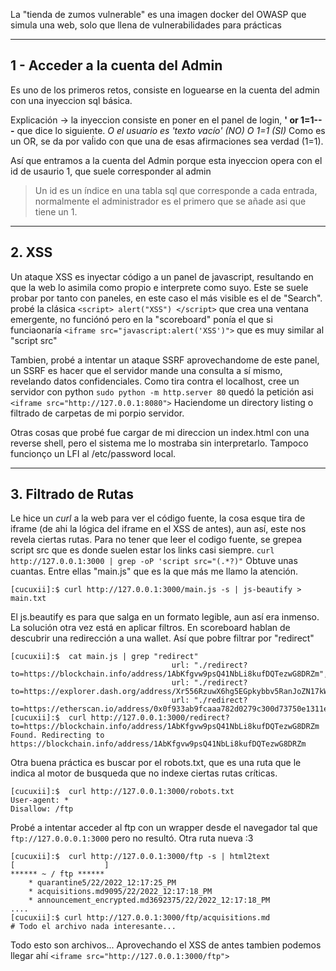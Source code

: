 
La "tienda de zumos vulnerable" es una imagen docker del OWASP que simula una web, solo que llena de vulnerabilidades para prácticas

----------------------------------------------------------------------------------------------
## 1 - Acceder a la cuenta del Admin

Es uno de los primeros retos, consiste en loguearse en la cuenta del admin con una inyeccion sql básica.

Explicación -> la inyeccion consiste en poner en el panel de login, **' or 1=1-- -** que dice lo siguiente. 
*O el usuario es 'texto vacío' (NO) O 1=1 (SI)* Como es un OR, se da por vaĺido con que una de esas afirmaciones sea verdad (1=1).

Así que entramos a la cuenta del Admin porque esta inyeccion opera con el id de usaurio 1, que suele corresponder al admin
> Un id  es un índice en una tabla sql que corresponde a cada entrada, normalmente el administrador es el primero que se añade asi que tiene un 1.

----------------------------------------------------------------------------------------------

## 2. XSS

Un ataque XSS es inyectar código a un panel de javascript, resultando en que la web lo asimila como propio e interprete como suyo.
Este se suele probar por tanto con paneles, en este caso el más visible es el de "Search". probé la clásica
```<script> alert("XSS") </script>``` que crea una ventana emergente, no funciónó pero en la "scoreboard" ponía el que si funciaonaría
```<iframe src="javascript:alert('XSS')">``` que es muy similar al "script src"

Tambien, probé a intentar un ataque SSRF aprovechandome de este panel, un SSRF es hacer que el servidor mande una consulta a sí mismo, revelando
datos confidenciales. Como tira contra el localhost, cree un servidor con python ```sudo python -m http.server 80``` quedó la petición asi 
```<iframe src="http://127.0.0.1:8080">``` Haciendome un directory listing o filtrado de carpetas de mi porpio servidor.

Otras cosas que probé fue cargar de mi direccion un index.html con una reverse shell, pero el sistema me lo mostraba sin interpretarlo. Tampoco
funcionço un LFI al /etc/password local.

----------------------------------------------------------------------------------------------

## 3. Filtrado de Rutas

Le hice un *curl* a la web para ver el código fuente, la cosa esque tira de iframe (de ahi la lógica del iframe en el XSS de antes), aun así, este
nos revela ciertas rutas. Para no tener que leer el codigo fuente, se grepea script src que es donde suelen estar los links casi siempre.
```curl http://127.0.0.1:3000 | grep -oP 'script src="(.*?)"``` Obtuve unas cuantas. Entre ellas "main.js" que es la que más me llamo la atención.

```console
[cucuxii]:$ curl http://127.0.0.1:3000/main.js -s | js-beautify > main.txt
```
El js.beautify es para que salga en un formato legible, aun así era inmenso.
La solución otra vez está en aplicar filtros. En scoreboard hablan de descubrir una redirección a una wallet. Así que pobre filtrar por "redirect"
```console
[cucuxii]:$  cat main.js | grep "redirect" 
                                    url: "./redirect?to=https://blockchain.info/address/1AbKfgvw9psQ41NbLi8kufDQTezwG8DRZm",
                                    url: "./redirect?to=https://explorer.dash.org/address/Xr556RzuwX6hg5EGpkybbv5RanJoZN17kW",
                                    url: "./redirect?to=https://etherscan.io/address/0x0f933ab9fcaaa782d0279c300d73750e1311eae6",
[cucuxii]:$  curl http://127.0.0.1:3000/redirect?to=https://blockchain.info/address/1AbKfgvw9psQ41NbLi8kufDQTezwG8DRZm
Found. Redirecting to https://blockchain.info/address/1AbKfgvw9psQ41NbLi8kufDQTezwG8DRZm
```


Otra buena práctica es buscar por el robots.txt, que es una ruta que le indica al motor de busqueda que no indexe ciertas rutas críticas.
```console
[cucuxii]:$  curl http://127.0.0.1:3000/robots.txt
User-agent: *
Disallow: /ftp
```
Probé a intentar acceder al ftp con un wrapper desde el navegador tal que ```ftp://127.0.0.0.1:3000``` pero no resultó.
Otra ruta nueva :3 
```console
[cucuxii]:$  curl http://127.0.0.1:3000/ftp -s | html2text                                                                                                
[                    ]
****** ~ / ftp ******
    * quarantine5/22/2022_12:17:25_PM
    * acquisitions.md9095/22/2022_12:17:18_PM
    * announcement_encrypted.md3692375/22/2022_12:17:18_PM
....
[cucuxii]:$ curl http://127.0.0.1:3000/ftp/acquisitions.md
# Todo el archivo nada interesante...
```
Todo esto son archivos...
Aprovechando el XSS de antes tambien podemos llegar ahí ```<iframe src="http://127.0.0.1:3000/ftp">```




